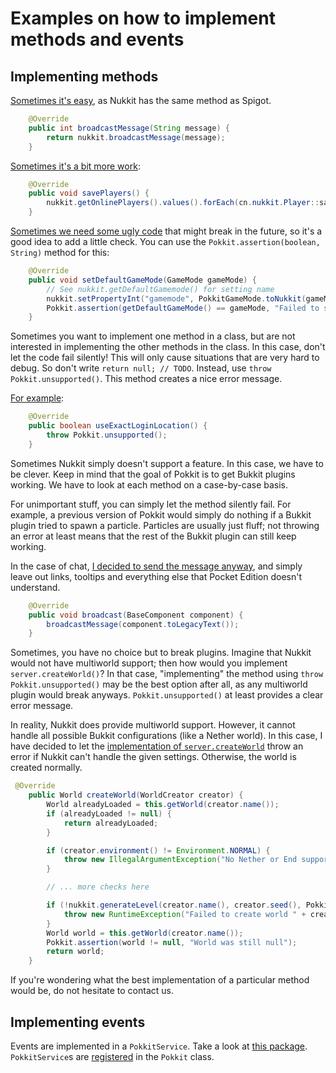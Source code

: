 # Examples on how to implement methods and events

## Implementing methods
[Sometimes it's easy](https://github.com/rutgerkok/Pokkit/blob/0f5365012a11ef18a4ccc97f766fec8ff0168773/src/main/java/nl/rutgerkok/pokkit/PokkitServer.java#L149-152), as Nukkit has the same method as Spigot.

```java
    @Override
    public int broadcastMessage(String message) {
        return nukkit.broadcastMessage(message);
    }
```

[Sometimes it's a bit more work](https://github.com/rutgerkok/Pokkit/blob/0f5365012a11ef18a4ccc97f766fec8ff0168773/src/main/java/nl/rutgerkok/pokkit/PokkitServer.java#L664-667):

```java
    @Override
    public void savePlayers() {
        nukkit.getOnlinePlayers().values().forEach(cn.nukkit.Player::save);
    }
```

[Sometimes we need some ugly code](https://github.com/rutgerkok/Pokkit/blob/0f5365012a11ef18a4ccc97f766fec8ff0168773/src/main/java/nl/rutgerkok/pokkit/PokkitServer.java#L675-681) that might break in the future, so it's a good idea to add a little check. You can use the `Pokkit.assertion(boolean, String)` method for this:

```java
    @Override
    public void setDefaultGameMode(GameMode gameMode) {
        // See nukkit.getDefaultGamemode() for setting name
        nukkit.setPropertyInt("gamemode", PokkitGameMode.toNukkit(gameMode));
        Pokkit.assertion(getDefaultGameMode() == gameMode, "Failed to set game mode");
    }
```

Sometimes you want to implement one method in a class, but are not interested in implementing the other methods in the class. In this case, don't let the code fail silently! This will only cause situations that are very hard to debug. So don't write `return null; // TODO`. Instead, use `throw Pokkit.unsupported()`. This method creates a nice error message.

[For example](https://github.com/rutgerkok/Pokkit/blob/0f5365012a11ef18a4ccc97f766fec8ff0168773/src/main/java/nl/rutgerkok/pokkit/PokkitServer.java#L738-742):

```java
    @Override
    public boolean useExactLoginLocation() {
        throw Pokkit.unsupported();
    }
```

Sometimes Nukkit simply doesn't support a feature. In this case, we have to be clever. Keep in mind that the goal of Pokkit is to get Bukkit plugins working. We have to look at each method on a case-by-case basis.

For unimportant stuff, you can simply let the method silently fail. For example, a previous version of Pokkit would simply do nothing if a Bukkit plugin tried to spawn a particle. Particles are usually just fluff; not throwing an error at least means that the rest of the Bukkit plugin can still keep working.

In the case of chat, [I decided to send the message anyway](https://github.com/rutgerkok/Pokkit/blob/0f5365012a11ef18a4ccc97f766fec8ff0168773/src/main/java/nl/rutgerkok/pokkit/PokkitServer.java#L130), and simply leave out links, tooltips and everything else that Pocket Edition doesn't understand.

```java
    @Override
    public void broadcast(BaseComponent component) {
        broadcastMessage(component.toLegacyText());
    }
```

Sometimes, you have no choice but to break plugins. Imagine that Nukkit would not have multiworld support; then how would you implement `server.createWorld()`? In that case, "implementing" the method using `throw Pokkit.unsupported()` may be the best option after all, as any multiworld plugin would break anyways. `Pokkit.unsupported()` at least provides a clear error message.

In reality, Nukkit does provide multiworld support. However, it cannot handle all possible Bukkit configurations (like a Nether world). In this case, I have decided to let the [implementation of `server.createWorld`](https://github.com/rutgerkok/Pokkit/blob/0f5365012a11ef18a4ccc97f766fec8ff0168773/src/main/java/nl/rutgerkok/pokkit/PokkitServer.java#L208-230) throw an error if Nukkit can't handle the given settings. Otherwise, the world is created normally.

```java
 @Override
    public World createWorld(WorldCreator creator) {
        World alreadyLoaded = this.getWorld(creator.name());
        if (alreadyLoaded != null) {
            return alreadyLoaded;
        }

        if (creator.environment() != Environment.NORMAL) {
            throw new IllegalArgumentException("No Nether or End support yet");
        }

        // ... more checks here

        if (!nukkit.generateLevel(creator.name(), creator.seed(), PokkitWorldType.toNukkit(creator.type()), options)) {
            throw new RuntimeException("Failed to create world " + creator.name());
        }
        World world = this.getWorld(creator.name());
        Pokkit.assertion(world != null, "World was still null");
        return world;
    }
```

If you're wondering what the best implementation of a particular method would be, do not hesitate to contact us.

## Implementing events
Events are implemented in a `PokkitService`. Take a look at [this package](https://github.com/rutgerkok/Pokkit/tree/0f5365012a11ef18a4ccc97f766fec8ff0168773/src/main/java/nl/rutgerkok/pokkit/pluginservice). `PokkitService`s are [registered](https://github.com/rutgerkok/Pokkit/blob/0f5365012a11ef18a4ccc97f766fec8ff0168773/src/main/java/nl/rutgerkok/pokkit/Pokkit.java#L68-70) in the `Pokkit` class.
